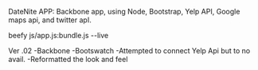 DateNite APP: Backbone app, using Node, Bootstrap, Yelp API, Google maps api, and twitter apI.

beefy js/app.js:bundle.js --live

Ver .02 
-Backbone
-Bootswatch
-Attempted to connect Yelp Api but to no avail.
-Reformatted the look and feel

